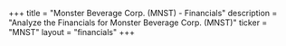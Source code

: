 +++
title = "Monster Beverage Corp. (MNST) - Financials"
description = "Analyze the Financials for Monster Beverage Corp. (MNST)"
ticker = "MNST"
layout = "financials"
+++

